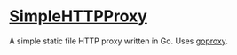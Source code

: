 # [SimpleHTTPProxy](https://github.com/fnkr/SimpleHTTPProxy)

A simple static file HTTP proxy written in Go. Uses [goproxy](https://github.com/elazarl/goproxy).
